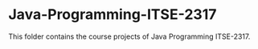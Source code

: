 # Java-Programming-ITSE-2317

This folder contains the course projects of Java Programming ITSE-2317. 
